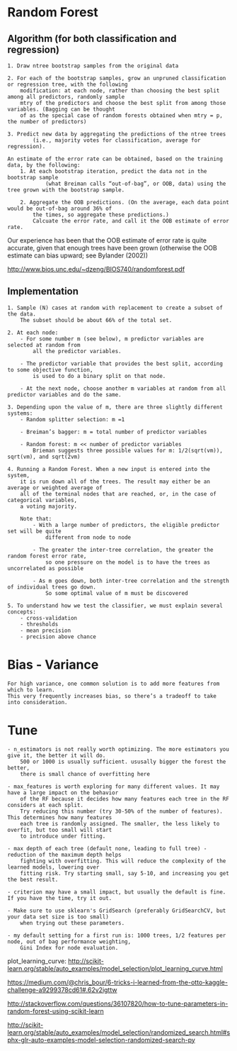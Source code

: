 # Random Forest

## Algorithm (for both classification and regression)

	1. Draw ntree bootstrap samples from the original data
    
	2. For each of the bootstrap samples, grow an unpruned classification or regression tree, with the following
		modification: at each node, rather than choosing the best split among all predictors, randomly sample
		mtry of the predictors and choose the best split from among those variables. (Bagging can be thought 
		of as the special case of random forests obtained when mtry = p, the number of predictors)
        
	3. Predict new data by aggregating the predictions of the ntree trees 
        	(i.e., majority votes for classification, average for regression).
		
	An estimate of the error rate can be obtained, based on the training data, by the following:
		1. At each bootstrap iteration, predict the data not in the bootstrap sample 
        		(what Breiman calls “out-of-bag”, or OOB, data) using the tree grown with the bootstrap sample.
        
		2. Aggregate the OOB predictions. (On the average, each data point would be out-of-bag around 36% of 
			the times, so aggregate these predictions.)  
			Calcuate the error rate, and call it the OOB estimate of error rate.
	
  Our experience has been that the OOB estimate of error rate is quite accurate, given that enough trees have 
  been grown (otherwise the OOB estimate can bias upward; see Bylander (2002))
  
http://www.bios.unc.edu/~dzeng/BIOS740/randomforest.pdf

## Implementation 

	1. Sample (N) cases at random with replacement to create a subset of the data.
		The subset should be about 66% of the total set.
		
	2. At each node:
		- For some number m (see below), m predictor variables are selected at random from 
			all the predictor variables.
		
		- The predictor variable that provides the best split, according to some objective function, 
			is used to do a binary split on that node.
			
		- At the next node, choose another m variables at random from all predictor variables and do the same.
		
	3. Depending upon the value of m, there are three slightly different systems:
		- Random splitter selection: m =1
		
		- Breiman’s bagger: m = total number of predictor variables
		
		- Random forest: m << number of predictor variables
			Brieman suggests three possible values for m: 1/2(sqrt(vm)), sqrt(vm), and sqrt(2vm)
			
	4. Running a Random Forest. When a new input is entered into the system, 
		it is run down all of the trees. The result may either be an average or weighted average of 
		all of the terminal nodes that are reached, or, in the case of categorical variables, 
		a voting majority.
		
		Note that:
			- With a large number of predictors, the eligible predictor set will be quite 
				different from node to node
				
			- The greater the inter-tree correlation, the greater the random forest error rate, 
				so one pressure on the model is to have the trees as uncorrelated as possible
				
			- As m goes down, both inter-tree correlation and the strength of individual trees go down. 
				So some optimal value of m must be discovered
				
	5. To understand how we test the classifier, we must explain several concepts:
		- cross-validation 
		- thresholds 
		- mean precision
		- precision above chance


# Bias - Variance
	For high variance, one common solution is to add more features from which to learn. 
	This very frequently increases bias, so there’s a tradeoff to take into consideration.

# Tune
	- n_estimators is not really worth optimizing. The more estimators you give it, the better it will do. 
		500 or 1000 is usually sufficient. ususally bigger the forest the better, 
		there is small chance of overfitting here
		
	- max_features is worth exploring for many different values. It may have a large impact on the behavior 
		of the RF because it decides how many features each tree in the RF considers at each split. 
		Try reducing this number (try 30-50% of the number of features). This determines how many features 
		each tree is randomly assigned. The smaller, the less likely to overfit, but too small will start 
		to introduce under fitting.
		
	- max depth of each tree (default none, leading to full tree) - reduction of the maximum depth helps 
		fighting with overfitting. This will reduce the complexity of the learned models, lowering over 
		fitting risk. Try starting small, say 5-10, and increasing you get the best result.
		
	- criterion may have a small impact, but usually the default is fine. If you have the time, try it out.
	
	- Make sure to use sklearn's GridSearch (preferably GridSearchCV, but your data set size is too small) 
		when trying out these parameters.
		
	- my default setting for a first run is: 1000 trees, 1/2 features per node, out of bag performance weighting, 
		Gini Index for node evaluation.

plot_learning_curve: http://scikit-learn.org/stable/auto_examples/model_selection/plot_learning_curve.html

https://medium.com/@chris_bour/6-tricks-i-learned-from-the-otto-kaggle-challenge-a9299378cd61#.62v2igttw

http://stackoverflow.com/questions/36107820/how-to-tune-parameters-in-random-forest-using-scikit-learn

http://scikit-learn.org/stable/auto_examples/model_selection/randomized_search.html#sphx-glr-auto-examples-model-selection-randomized-search-py

